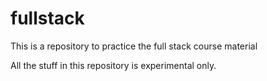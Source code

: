 # fullstack
This is a repository to practice the full stack course material

All the stuff in this repository is experimental only.
